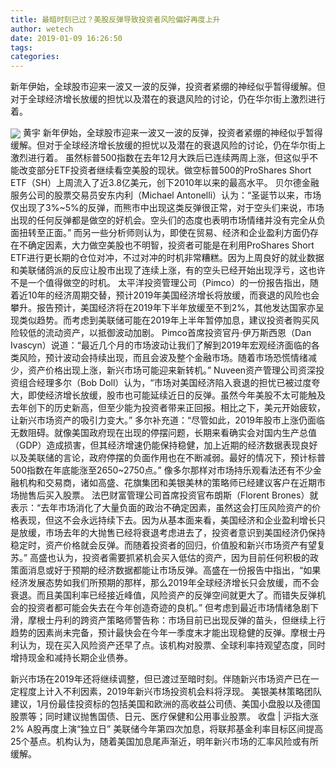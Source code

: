 ```yaml
---
title: 最暗时刻已过？美股反弹导致投资者风险偏好再度上升
author: wetech
date: 2019-01-09 16:26:50
tags: 
categories: 
---
```

新年伊始，全球股市迎来一波又一波的反弹，投资者紧绷的神经似乎暂得缓解。但对于全球经济增长放缓的担忧以及潜在的衰退风险的讨论，仍在华尔街上激烈进行着。
<!-- more -->
<img align="center" border="0" src="https://imgcdn.yicai.com/uppics/images/2019/01/99622bd5a03ea2d371343375316e1657.jpg" />
黄宇
新年伊始，全球股市迎来一波又一波的反弹，投资者紧绷的神经似乎暂得缓解。但对于全球经济增长放缓的担忧以及潜在的衰退风险的讨论，仍在华尔街上激烈进行着。
虽然标普500指数在去年12月大跌后已连续两周上涨，但这似乎不能改变部分ETF投资者继续看空美股的现状。做空标普500的ProShares Short ETF（SH）上周流入了近3.8亿美元，创下2010年以来的最高水平。
贝尔德金融服务公司的股票交易员安东内利（Michael Antonelli）认为：“圣诞节以来，市场仅出现了3%~5%的反弹，而熊市中出现这类反弹很正常，对于空头们来说，市场出现的任何反弹都是做空的好机会。空头们的态度也表明市场情绪并没有完全从负面扭转至正面。”
而另一些分析师则认为，即使在贸易、经济和企业盈利方面仍存在不确定因素，大力做空美股也不明智，投资者可能是在利用ProShares Short ETF进行更长期的仓位对冲，不过对冲的时机非常糟糕。因为上周良好的就业数据和美联储鸽派的反应让股市出现了连续上涨，有的空头已经开始出现浮亏，这也许不是一个值得做空的时机。
太平洋投资管理公司（Pimco）的一份报告指出，随着近10年的经济周期交替，预计2019年美国经济增长将放缓，而衰退的风险也会攀升。报告预计，美国经济将在2019年下半年放缓至不到2%，其他发达国家亦呈现类似趋势。而考虑到美联储可能在2019年上半年暂停加息，建议投资者购买风险较低的流动资产，以抵御波动加剧。
Pimco首席投资官丹·伊万斯西恩（Dan Ivascyn）说道：“最近几个月的市场波动让我们了解到2019年宏观经济面临的各类风险，预计波动会持续出现，而且会波及整个金融市场。随着市场恐慌情绪减少，资产价格出现上涨，新兴市场可能迎来新转机。”
Nuveen资产管理公司资深投资组合经理多尔（Bob Doll）认为，“市场对美国经济陷入衰退的担忧已被过度夸大，即使经济增长放缓，股市也可能延续近日的反弹。虽然今年美股不太可能触及去年创下的历史新高，但至少能为投资者带来正回报。相比之下，美元开始疲软，让新兴市场资产的吸引力变大。”
多尔补充道：“尽管如此，2019年股市上涨仍面临无数阻碍。就像美国政府现在出现的停摆问题，长期来看确实会对国内生产总值（GDP）造成损害，但其经济增速仍能保持稳健，加上近期的经济数据表现良好以及美联储的言论，政府停摆的负面作用也在不断减弱。最好的情况下，预计标普500指数在年底能涨至2650~2750点。”
像多尔那样对市场持乐观看法还有不少金融机构和交易商，诸如高盛、花旗集团和美银美林的策略师已经建议客户在近期市场抛售后买入股票。
法巴财富管理公司首席投资官布朗斯（Florent Brones）就表示：“去年市场消化了大量负面的政治不确定因素，虽然这会打压风险资产的价格表现，但这不会永远持续下去。因为从基本面来看，美国经济和企业盈利增长只是放缓，市场去年的大抛售已经将衰退考虑进去了，投资者意识到美国经济仍保持稳定时，资产价格就会反弹。而随着投资者的回归，价值股和新兴市场资产有望复苏。”
高盛也认为，投资者需要抓紧机会买入低估的资产，因为目前任何积极的政策面消息或好于预期的经济数据都能让市场反弹。高盛在一份报告中指出，“如果经济发展态势如我们所预期的那样，那么2019年全球经济增长只会放缓，而不会衰退。而且美国利率已经接近峰值，风险资产的反弹空间就更大了。而错失反弹机会的投资者都可能会失去在今年创造奇迹的良机。”
但考虑到最近市场情绪急剧下滑，摩根士丹利的跨资产策略师警告称：市场目前已出现反弹的苗头，但继续上行趋势的因素尚未完备，预计最快会在今年一季度末才能出现稳健的反弹。摩根士丹利认为，现在买入风险资产还早了点。该机构对股票、全球利率持观望态度，同时增持现金和减持长期企业债券。
 
 
新兴市场在2019年还将继续调整，但已渡过至暗时刻。伴随新兴市场资产已在一定程度上计入不利因素，2019年新兴市场投资机会料将浮现。
美银美林策略团队建议，1月份最佳投资标的包括美国和欧洲的高收益公司债、美国小盘股以及德国股票等；同时建议抛售国债、日元、医疗保健和公用事业股票。
收盘 | 沪指大涨2% A股再度上演“独立日”
美联储今年第四次加息，将联邦基金利率目标区间提高25个基点。机构认为，随着美国加息尾声渐近，明年新兴市场的汇率风险或有所缓解。
